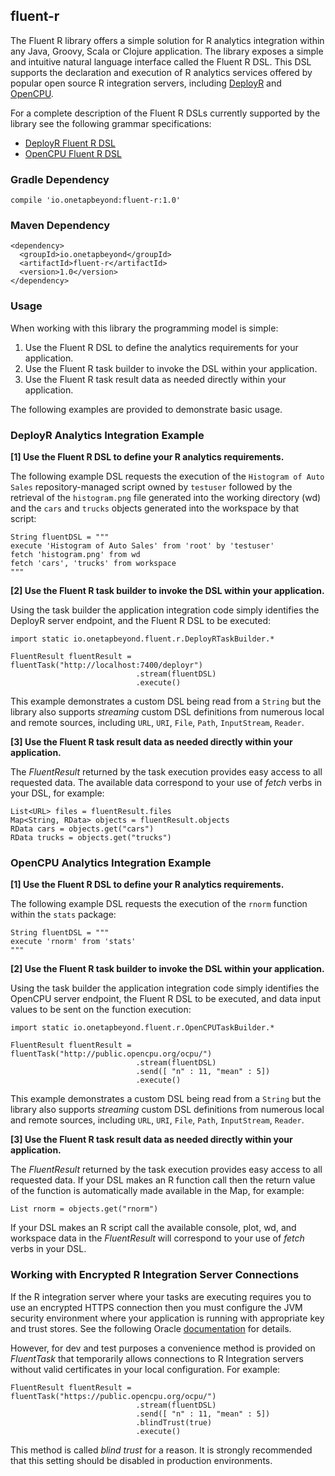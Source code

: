 ## fluent-r

The Fluent R library offers a simple solution for R analytics integration within any Java, Groovy, Scala or Clojure application. The library exposes a simple and intuitive natural language interface called the Fluent R DSL. This DSL supports the declaration and execution of R analytics services offered by popular open source R integration servers, including [DeployR](http://deployr.revolutionanalytics.com) and [OpenCPU](http://opencpu.org).

For a complete description of the Fluent R DSLs currently supported by the library see the following grammar specifications:

- [DeployR Fluent R DSL](dsl/deployr/README.md)
- [OpenCPU Fluent R DSL](dsl/opencpu/README.md)

### Gradle Dependency

```
compile 'io.onetapbeyond:fluent-r:1.0'
```

### Maven Dependency

```
<dependency>
  <groupId>io.onetapbeyond</groupId>
  <artifactId>fluent-r</artifactId>
  <version>1.0</version>
</dependency>
```

### Usage

When working with this library the programming model is simple:

1. Use the Fluent R DSL to define the analytics requirements for your application.
2. Use the Fluent R task builder to invoke the DSL within your application.
3. Use the Fluent R task result data as needed directly within your application.

The following examples are provided to demonstrate basic usage.

### DeployR Analytics Integration Example

**[1] Use the Fluent R DSL to define your R analytics requirements.**

The following example DSL requests the execution of the `Histogram of Auto Sales` repository-managed script owned by `testuser` followed by the retrieval of the `histogram.png` file generated into the working directory (wd) and the `cars` and `trucks` objects generated into the workspace by that script:

```
String fluentDSL = """
execute 'Histogram of Auto Sales' from 'root' by 'testuser'
fetch 'histogram.png' from wd
fetch 'cars', 'trucks' from workspace
"""
```

**[2] Use the Fluent R task builder to invoke the DSL within your application.**

Using the task builder the application integration code simply identifies the DeployR server endpoint, and the Fluent R DSL to be executed:

```
import static io.onetapbeyond.fluent.r.DeployRTaskBuilder.*

FluentResult fluentResult = fluentTask("http://localhost:7400/deployr")
						    .stream(fluentDSL)
						    .execute()
```

This example demonstrates a custom DSL being read from a `String` but the library also supports *streaming* custom DSL definitions from numerous local and remote sources, including `URL`, `URI`, `File`, `Path`, `InputStream`, `Reader`.

**[3] Use the Fluent R task result data as needed directly within your application.**

The *FluentResult* returned by the task execution provides easy access to all requested data. The available data correspond to your use of *fetch* verbs in your DSL, for example:

```
List<URL> files = fluentResult.files
Map<String, RData> objects = fluentResult.objects
RData cars = objects.get("cars")
RData trucks = objects.get("trucks")
```

### OpenCPU Analytics Integration Example

**[1] Use the Fluent R DSL to define your R analytics requirements.**

The following example DSL requests the execution of the `rnorm` function within the `stats` package:

```
String fluentDSL = """
execute 'rnorm' from 'stats'
"""
```

**[2] Use the Fluent R task builder to invoke the DSL within your application.**

Using the task builder the application integration code simply identifies the OpenCPU server endpoint, the Fluent R DSL to be executed, and data input values to be sent on the function execution:

```
import static io.onetapbeyond.fluent.r.OpenCPUTaskBuilder.*

FluentResult fluentResult = fluentTask("http://public.opencpu.org/ocpu/")
						    .stream(fluentDSL)
						    .send([ "n" : 11, "mean" : 5])
						    .execute()
```

This example demonstrates a custom DSL being read from a `String` but the library also supports *streaming* custom DSL definitions from numerous local and remote sources, including `URL`, `URI`, `File`, `Path`, `InputStream`, `Reader`.

**[3] Use the Fluent R task result data as needed directly within your application.**

The *FluentResult* returned by the task execution provides easy access to all requested data. If your DSL makes an R function call then the return value of the function is automatically made available in the Map, for example:

```
List rnorm = objects.get("rnorm")
```

If your DSL makes an R script call the available console, plot, wd, and workspace data in the *FluentResult* will correspond to your use of *fetch* verbs in your DSL.

### Working with Encrypted R Integration Server Connections

If the R integration server where your tasks are executing requires
you to use an encrypted HTTPS connection then you must configure the
JVM security environment where your application is running with
appropriate key and trust stores. See the following Oracle
[documentation](http://docs.oracle.com/javase/8/docs/technotes/guides/security/jsse/JSSERefGuide.html) for details.

However, for dev and test purposes a convenience method is provided on
*FluentTask* that temporarily allows connections to R Integration
servers without valid certificates in your local configuration. For example:

```
FluentResult fluentResult = fluentTask("https://public.opencpu.org/ocpu/")
						    .stream(fluentDSL)
						    .send([ "n" : 11, "mean" : 5])
						    .blindTrust(true)
						    .execute()
```

This method is called *blind trust* for a reason. It is strongly recommended that this setting should be disabled in production environments.
